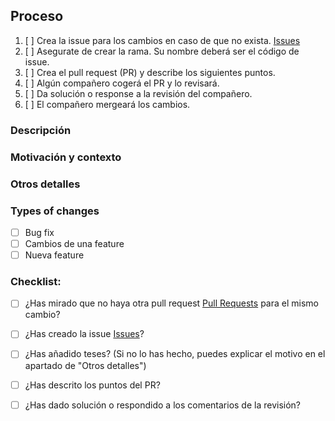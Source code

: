 ## Proceso
1. [ ] Crea la issue para los cambios en caso de que no exista. [Issues](../../issues)
2. [ ] Asegurate de crear la rama. Su nombre deberá ser el código de issue.
3. [ ] Crea el pull request (PR) y describe los siguientes puntos.
4. [ ] Algún compañero cogerá el PR y lo revisará.
5. [ ] Da solución o response a la revisión del compañero.
6. [ ] El compañero mergeará los cambios.

### Descripción
<!--- Describe los cambios en detalle -->

### Motivación y contexto
<!--- Porqué es necesario el cambio. Que soluciona. -->
<!--- Copia el enlace de la issue. -->

### Otros detalles
<!--- Otra información que quieras añadir al PR (porqué no hace falta añadir teses.)  -->

### Types of changes
- [ ] Bug fix
- [ ] Cambios de una feature
- [ ] Nueva feature

### Checklist:

* [ ] ¿Has mirado que no haya otra pull request [Pull Requests](../../pulls) para el mismo cambio?
* [ ] ¿Has creado la issue [Issues](../../issues)?
* [ ] ¿Has añadido teses? (Si no lo has hecho, puedes explicar el motivo en el apartado de "Otros detalles")
* [ ] ¿Has descrito los puntos del PR?
* [ ] ¿Has dado solución o respondido a los comentarios de la revisión?


